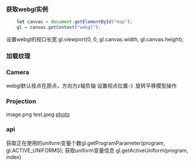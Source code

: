 ### 获取webgl实例
```javascript
    let canvas = document.getElementById("map");
    gl = canvas.getContext("webgl");
```

设置webgl的视口长宽    gl.viewport(0, 0, gl.canvas.width, gl.canvas.height);

### 加载纹理


### Camera
webgl默认视点在原点，方向为z轴负轴
设置视点位置-》旋转平移模型操作
### Projection
image.png
test.jpeg
[photo](./test.jpeg)

### api
获取正在使用的uniform变量个数gl.getProgramParameter(program, gl.ACTIVE_UNIFORMS); 
获取uniform变量信息  gl.getActiveUniform(program, index)